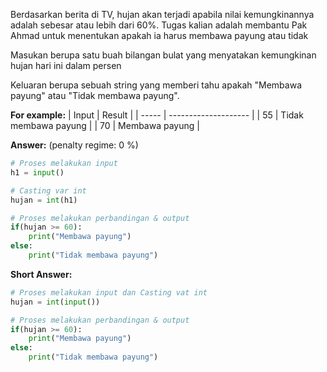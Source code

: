 Berdasarkan berita di TV, hujan akan terjadi apabila nilai kemungkinannya adalah sebesar atau lebih dari 60%. Tugas kalian adalah membantu Pak Ahmad untuk menentukan apakah ia harus membawa payung atau tidak

Masukan berupa satu buah bilangan bulat yang menyatakan kemungkinan hujan hari ini dalam persen

Keluaran berupa sebuah string yang memberi tahu apakah "Membawa payung" atau "Tidak membawa payung".

**For example:**
| Input |        Result        |
| ----- | -------------------- |
|  55   | Tidak membawa payung |
|  70   | Membawa payung       |

**Answer:** (penalty regime: 0 %)

```python
# Proses melakukan input
h1 = input()

# Casting var int
hujan = int(h1)

# Proses melakukan perbandingan & output
if(hujan >= 60):
    print("Membawa payung")
else:
    print("Tidak membawa payung")
```

**Short Answer:**

```python
# Proses melakukan input dan Casting vat int
hujan = int(input())

# Proses melakukan perbandingan & output
if(hujan >= 60):
    print("Membawa payung")
else:
    print("Tidak membawa payung")
```
